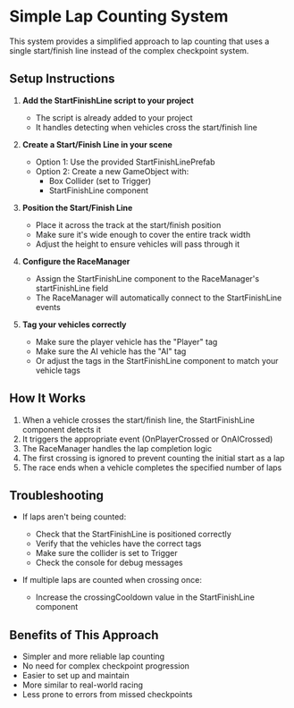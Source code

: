 # Simple Lap Counting System

This system provides a simplified approach to lap counting that uses a single start/finish line instead of the complex checkpoint system.

## Setup Instructions

1. **Add the StartFinishLine script to your project**
   - The script is already added to your project
   - It handles detecting when vehicles cross the start/finish line

2. **Create a Start/Finish Line in your scene**
   - Option 1: Use the provided StartFinishLinePrefab
   - Option 2: Create a new GameObject with:
     - Box Collider (set to Trigger)
     - StartFinishLine component

3. **Position the Start/Finish Line**
   - Place it across the track at the start/finish position
   - Make sure it's wide enough to cover the entire track width
   - Adjust the height to ensure vehicles will pass through it

4. **Configure the RaceManager**
   - Assign the StartFinishLine component to the RaceManager's startFinishLine field
   - The RaceManager will automatically connect to the StartFinishLine events

5. **Tag your vehicles correctly**
   - Make sure the player vehicle has the "Player" tag
   - Make sure the AI vehicle has the "AI" tag
   - Or adjust the tags in the StartFinishLine component to match your vehicle tags

## How It Works

1. When a vehicle crosses the start/finish line, the StartFinishLine component detects it
2. It triggers the appropriate event (OnPlayerCrossed or OnAICrossed)
3. The RaceManager handles the lap completion logic
4. The first crossing is ignored to prevent counting the initial start as a lap
5. The race ends when a vehicle completes the specified number of laps

## Troubleshooting

- If laps aren't being counted:
  - Check that the StartFinishLine is positioned correctly
  - Verify that the vehicles have the correct tags
  - Make sure the collider is set to Trigger
  - Check the console for debug messages

- If multiple laps are counted when crossing once:
  - Increase the crossingCooldown value in the StartFinishLine component

## Benefits of This Approach

- Simpler and more reliable lap counting
- No need for complex checkpoint progression
- Easier to set up and maintain
- More similar to real-world racing
- Less prone to errors from missed checkpoints
